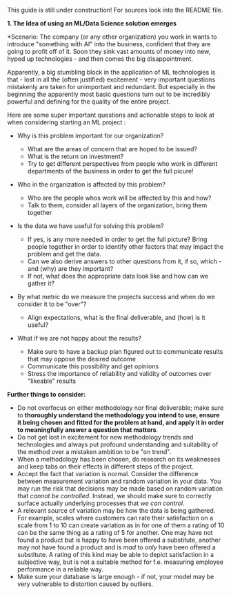 This guide is still under construction! For sources look into the README file.

**1. The Idea of using an ML/Data Science solution emerges**

*Scenario: The company (or any other organization) you work in wants to introduce "something with AI" into the business, confident that they are going to profit off of it. 
Soon they sink vast amounts of money into new, hyped up technologies - and then comes the big disappointment. 

Apparently, a big stumbling block in the application of ML technologies is that - lost in all the (often justified) excitement - very 
important questions mistakenly are taken for unimportant and redundant. But especially in the beginning the apparently most basic 
questions turn out to be incredibly powerful and defining for the quality of the entire project. 

Here are some super important questions and actionable steps to look at when considering starting an ML project :

* Why is this problem important for our organization?
  * What are the areas of concern that are hoped to be issued?
  * What is the return on investment? 
  * Try to get different perspectives from people who work in different departments of the business in order to get the full picure!

* Who in the organization is affected by this problem? 
  * Who are the people whos work will be affected by this and how? 
  * Talk to them, consider all layers of the organization, bring them together

* Is the data we have useful for solving this problem?
  * If yes, is any more needed in order to get the full picture? Bring people together in order to identify other factors that may impact the problem and get the data. 
  * Can we also derive answers to other questions from it, if so, which - and (why) are they important?
  * If not, what does the appropriate data look like and how can we gather it?

* By what metric do we measure the projects success and when do we consider it to be "over"?
  * Align expectations, what is the final deliverable, and (how) is it useful?

* What if we are not happy about the results?
  * Make sure to have a backup plan figured out to communicate results that may oppose the desired outcome
  * Communicate this possibility and get opinions
  * Stress the importance of reliability and validity of outcomes over "likeable" results

**Further things to consider:**

  * Do not overfocus on either methodology nor final deliverable; make sure to **thoroughly understand the methodology you intend to use, ensure it being chosen and fitted for the problem at hand, and apply it in order to meaningfully answer a question that matters**. 
  * Do not get lost in excitement for new methodology trends and technologies and always put profound understanding and suitability of the method over a mistaken ambition to be "on trend".
  * When a methodology has been chosen, do research on its weaknesses and keep tabs on their effects in different steps of the project.
  * Accept the fact that variation is normal. Consider the difference between measurement variation and random variation in your data. You may run the risk that decisions may be made based on random variation that *cannot be controlled*. Instead, we should make sure to correctly surface actually underlying processes that *we can control.*
  * A relevant source of variation may be how the data is being gathered. For example, scales where customers can rate their satisfaction on a scale from 1 to 10 can create variation as in for one of them a rating of 10 can be the same thing as a rating of 5 for another. One may have not found a product but is happy to have been offered a substitute, another may not have found a product and is *mad* to *only* have been offered a substitute. A rating of this kind may be able to depict satisfaction in a subjective way, but is not a suitable method for f.e. measuring employee performance in a reliable way.
  * Make sure your database is large enough - if not, your model may be very vulnerable to distortion caused by outliers.





